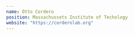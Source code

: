 ```yaml
---
name: Otto Cordero
position: Massachussets Institute of Techology 
website: "https://corderolab.org"
---
```

